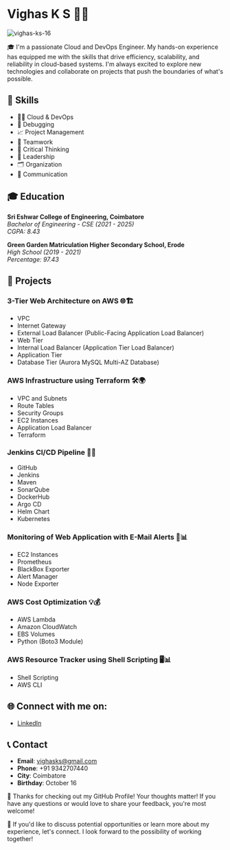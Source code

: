 # Vighas K S 👨‍💻

<p align="left"> <img src="https://komarev.com/ghpvc/?username=vighas-ks-16&label=Profile%20views&color=0e75b6&style=flat" alt="vighas-ks-16" /> </p>


🎓 I'm a passionate Cloud and DevOps Engineer. My hands-on experience has equipped me with the skills that drive efficiency, scalability, and reliability in cloud-based systems. I'm always excited to explore new technologies and collaborate on projects that push the boundaries of what's possible.

## 🚀 Skills
- 👨‍💻 Cloud & DevOps
- 🐞 Debugging
- 📈 Project Management
- 🤝 Teamwork
- 🤔 Critical Thinking
- 👑 Leadership
- 🗂️ Organization
- 💬 Communication

## 🎓 Education
**Sri Eshwar College of Engineering, Coimbatore**  
*Bachelor of Engineering - CSE (2021 - 2025)*  
*CGPA: 8.43*

**Green Garden Matriculation Higher Secondary School, Erode**  
*High School (2019 - 2021)*  
*Percentage: 97.43*

## 🚀 Projects

### 3-Tier Web Architecture on AWS 🌐🏗️
- VPC
- Internet Gateway
- External Load Balancer (Public-Facing Application Load Balancer)
- Web Tier
- Internal Load Balancer (Application Tier Load Balancer)
- Application Tier
- Database Tier (Aurora MySQL Multi-AZ Database)

### AWS Infrastructure using Terraform 🛠️🌍
- VPC and Subnets
- Route Tables
- Security Groups
- EC2 Instances
- Application Load Balancer
- Terraform

### Jenkins CI/CD Pipeline 🚀🔄
- GitHub
- Jenkins
- Maven
- SonarQube
- DockerHub
- Argo CD
- Helm Chart
- Kubernetes

### Monitoring of Web Application with E-Mail Alerts 📧📊
- EC2 Instances
- Prometheus
- BlackBox Exporter
- Alert Manager
- Node Exporter

### AWS Cost Optimization 💡💰
- AWS Lambda
- Amazon CloudWatch
- EBS Volumes
- Python (Boto3 Module)

### AWS Resource Tracker using Shell Scripting 🖥️📊
- Shell Scripting
- AWS CLI

## 🌐 Connect with me on:
- [LinkedIn](https://www.linkedin.com/in/vighas-k-s-592386217/)



## 📞 Contact
- **Email**: vighasks@gmail.com
- **Phone**: +91 9342707440
- **City**: Coimbatore
- **Birthday**: October 16

💖 Thanks for checking out my GitHub Profile! Your thoughts matter! If you have any questions or would love to share your feedback, you're most welcome!

💖 If you'd like to discuss potential opportunities or learn more about my experience, let's connect. I look forward to the possibility of working together!


